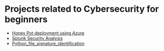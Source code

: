 # Projects related to Cybersecurity for beginners

- [Honey Pot deployment using Azure](https://github.com/mahtokamal/cybesecurityprojects/blob/main/Honeypot_deployment_using_azure/Honeypot_projects.md)
- [Splunk Security Analysis](https://github.com/mahtokamal/cybesecurityprojects/blob/main/Splunk_Security_Analysis/security_analysis_project.md)
- [Python_file_signature_identification](https://github.com/mahtokamal/cybesecurityprojects/tree/main/Python_file_signature_identification)
